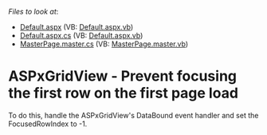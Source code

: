 <!-- default file list -->
*Files to look at*:

* [Default.aspx](./CS/TestGridViewSite81/Default.aspx) (VB: [Default.aspx.vb](./VB/TestGridViewSite81/Default.aspx.vb))
* [Default.aspx.cs](./CS/TestGridViewSite81/Default.aspx.cs) (VB: [Default.aspx.vb](./VB/TestGridViewSite81/Default.aspx.vb))
* [MasterPage.master.cs](./CS/TestGridViewSite81/MasterPage.master.cs) (VB: [MasterPage.master.vb](./VB/TestGridViewSite81/MasterPage.master.vb))
<!-- default file list end -->
# ASPxGridView - Prevent focusing the first row on the first page load


<p>To do this, handle the ASPxGridView's DataBound event handler and set the FocusedRowIndex to -1.</p>

<br/>


